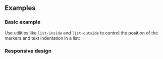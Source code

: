 ## Examples

### Basic example

Use utilities like `list-inside` and `list-outside` to control the position of the markers and text indentation in a list:

### Responsive design
